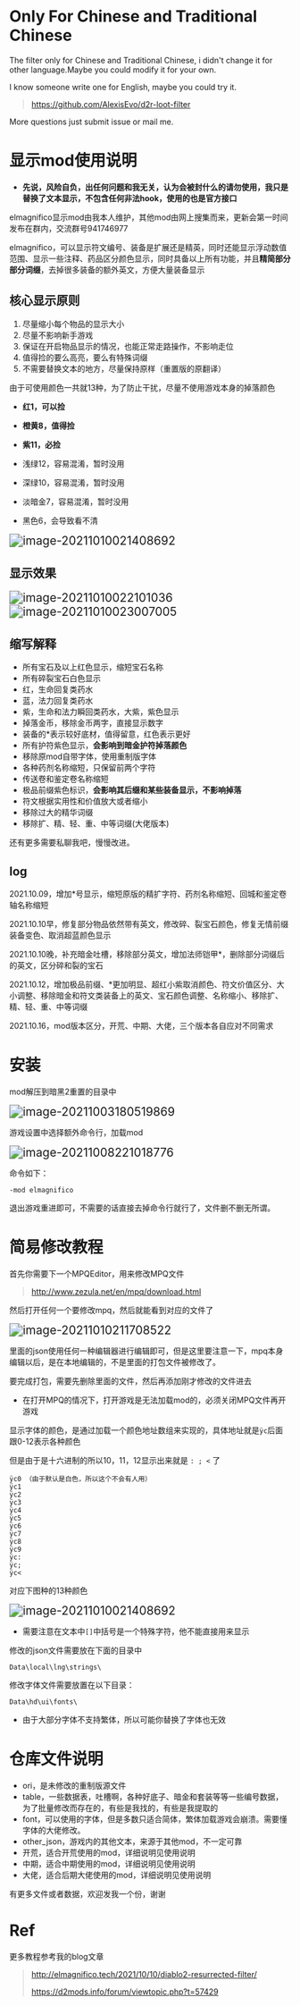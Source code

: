 # Only For Chinese and Traditional Chinese

The filter only for Chinese and Traditional Chinese, i didn't change it for other language.Maybe you could modify it for your own.



I know someone write one for English, maybe you could try it.

> https://github.com/AlexisEvo/d2r-loot-filter

More questions just submit issue or mail me.



# 显示mod使用说明

- **先说，风险自负，出任何问题和我无关，认为会被封什么的请勿使用，我只是替换了文本显示，不包含任何非法hook，使用的也是官方接口**

  


elmagnifico显示mod由我本人维护，其他mod由网上搜集而来，更新会第一时间发布在群内，交流群号941746977



elmagnifico，可以显示符文编号、装备是扩展还是精英，同时还能显示浮动数值范围、显示一些注释、药品区分颜色显示，同时具备以上所有功能，并且**精简部分部分词缀**，去掉很多装备的额外英文，方便大量装备显示



## 核心显示原则

1. 尽量缩小每个物品的显示大小
2. 尽量不影响新手游戏
3. 保证在开启物品显示的情况，也能正常走路操作，不影响走位
4. 值得捡的要么高亮，要么有特殊词缀
5. 不需要替换文本的地方，尽量保持原样（重置版的原翻译）



由于可使用颜色一共就13种，为了防止干扰，尽量不使用游戏本身的掉落颜色

- **红1，可以捡**

- **橙黄8，值得捡**
- **紫11，必捡**
- 浅绿12，容易混淆，暂时没用
- 深绿10，容易混淆，暂时没用
- 淡暗金7，容易混淆，暂时没用
- 黑色6，会导致看不清

<img src=".\显示mod使用说明.assets\image-20211010021408692.png" alt="image-20211010021408692" style="zoom:150%;" />



## 显示效果

<img src=".\显示mod使用说明.assets\image-20211010022101036.png" alt="image-20211010022101036" style="zoom:150%;" />

<img src=".\显示mod使用说明.assets\image-20211010023007005.png" alt="image-20211010023007005" style="zoom:150%;" />



## 缩写解释

- 所有宝石及以上红色显示，缩短宝石名称
- 所有碎裂宝石白色显示
- 红，生命回复类药水
- 蓝，法力回复类药水
- 紫，生命和法力瞬回类药水，大紫，紫色显示
- 掉落金币，移除金币两字，直接显示数字
- 装备的*表示较好底材，值得留意，红色表示更好
- 所有护符紫色显示，**会影响到暗金护符掉落颜色**
- 移除原mod自带字体，使用重制版字体
- 各种药剂名称缩短，只保留前两个字符
- 传送卷和鉴定卷名称缩短
- 极品前缀紫色标识，**会影响其后缀和某些装备显示，不影响掉落**
- 符文根据实用性和价值放大或者缩小
- 移除过大的精华词缀
- 移除扩、精、轻、重、中等词缀(大佬版本)

还有更多需要私聊我吧，慢慢改进。



## log

2021.10.09，增加*号显示，缩短原版的精扩字符、药剂名称缩短、回城和鉴定卷轴名称缩短

2021.10.10早，修复部分物品依然带有英文，修改碎、裂宝石颜色，修复无情前缀装备变色、取消超蓝颜色显示

2021.10.10晚，补充暗金吐槽，移除部分英文，增加法师铠甲*，删除部分词缀后的英文，区分碎和裂的宝石

2021.10.12，增加极品前缀、*更加明显、超红小紫取消颜色、符文价值区分、大小调整、移除暗金和符文类装备上的英文、宝石颜色调整、名称缩小、移除扩、精、轻、重、中等词缀

2021.10.16，mod版本区分，开荒、中期、大佬，三个版本各自应对不同需求



# 安装

mod解压到暗黑2重置的目录中

<img src=".\显示mod使用说明.assets\image-20211003180519869.png" alt="image-20211003180519869" style="zoom:150%;" />

游戏设置中选择额外命令行，加载mod

<img src=".\显示mod使用说明.assets\image-20211008221018776.png" alt="image-20211008221018776" style="zoom:150%;" />



命令如下：

```
-mod elmagnifico
```



退出游戏重进即可，不需要的话直接去掉命令行就行了，文件删不删无所谓。



# 简易修改教程

首先你需要下一个MPQEditor，用来修改MPQ文件

> http://www.zezula.net/en/mpq/download.html

然后打开任何一个要修改mpq，然后就能看到对应的文件了

<img src="显示mod使用说明.assets/image-20211010211708522.png" alt="image-20211010211708522" style="zoom:150%;" />

里面的json使用任何一种编辑器进行编辑即可，但是这里要注意一下，mpq本身编辑以后，是在本地编辑的，不是里面的打包文件被修改了。

要完成打包，需要先删除里面的文件，然后再添加刚才修改的文件进去

- 在打开MPQ的情况下，打开游戏是无法加载mod的，必须关闭MPQ文件再开游戏



显示字体的颜色，是通过加载一个颜色地址数组来实现的，具体地址就是`ÿc`后面跟0-12表示各种颜色

但是由于是十六进制的所以10，11，12显示出来就是 `: ; <` 了

```
ÿc0 （由于默认是白色，所以这个不会有人用）
ÿc1
ÿc2
ÿc3
ÿc4
ÿc5
ÿc6
ÿc7
ÿc8
ÿc9
ÿc:
ÿc;
ÿc<
```

对应下图种的13种颜色

<img src=".\显示mod使用说明.assets\image-20211010021408692.png" alt="image-20211010021408692" style="zoom:150%;" />

- 需要注意在文本中`[]`中括号是一个特殊字符，他不能直接用来显示



修改的json文件需要放在下面的目录中

```
Data\local\lng\strings\
```



修改字体文件需要放置在以下目录：

```
Data\hd\ui\fonts\
```

- 由于大部分字体不支持繁体，所以可能你替换了字体也无效



# 仓库文件说明

- ori，是未修改的重制版源文件
- table，一些数据表，吐槽啊，各种好底子、暗金和套装等等一些编号数据，为了批量修改而存在的，有些是我找的，有些是我提取的
- font，可以使用的字体，但是多数只适合简体，繁体加载游戏会崩溃。需要懂字体的大佬修改。
- other_json，游戏内的其他文本，来源于其他mod，不一定可靠
- 开荒，适合开荒使用的mod，详细说明见使用说明
- 中期，适合中期使用的mod，详细说明见使用说明
- 大佬，适合后期大佬使用的mod，详细说明见使用说明

有更多文件或者数据，欢迎发我一个份，谢谢



# Ref

更多教程参考我的blog文章 

> http://elmagnifico.tech/2021/10/10/diablo2-resurrected-filter/
>
> https://d2mods.info/forum/viewtopic.php?t=57429
